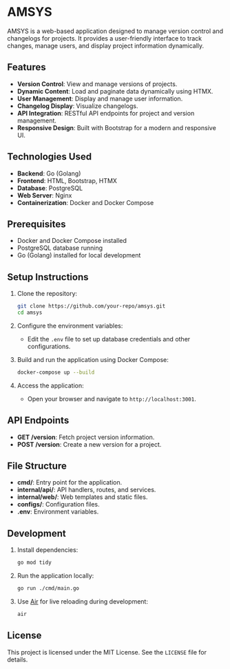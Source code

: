 # AMSYS

AMSYS is a web-based application designed to manage version control and changelogs for projects. It provides a user-friendly interface to track changes, manage users, and display project information dynamically.

## Features

- **Version Control**: View and manage versions of projects.
- **Dynamic Content**: Load and paginate data dynamically using HTMX.
- **User Management**: Display and manage user information.
- **Changelog Display**: Visualize changelogs.
- **API Integration**: RESTful API endpoints for project and version management.
- **Responsive Design**: Built with Bootstrap for a modern and responsive UI.

## Technologies Used

- **Backend**: Go (Golang)
- **Frontend**: HTML, Bootstrap, HTMX
- **Database**: PostgreSQL
- **Web Server**: Nginx
- **Containerization**: Docker and Docker Compose

## Prerequisites

- Docker and Docker Compose installed
- PostgreSQL database running
- Go (Golang) installed for local development

## Setup Instructions

1. Clone the repository:
   ```bash
   git clone https://github.com/your-repo/amsys.git
   cd amsys
   ```

2. Configure the environment variables:
   - Edit the `.env` file to set up database credentials and other configurations.

3. Build and run the application using Docker Compose:
   ```bash
   docker-compose up --build
   ```

4. Access the application:
   - Open your browser and navigate to `http://localhost:3001`.

## API Endpoints

- **GET /version**: Fetch project version information.
- **POST /version**: Create a new version for a project.

## File Structure

- **cmd/**: Entry point for the application.
- **internal/api/**: API handlers, routes, and services.
- **internal/web/**: Web templates and static files.
- **configs/**: Configuration files.
- **.env**: Environment variables.

## Development

1. Install dependencies:
   ```bash
   go mod tidy
   ```

2. Run the application locally:
   ```bash
   go run ./cmd/main.go
   ```

3. Use [Air](https://github.com/cosmtrek/air) for live reloading during development:
   ```bash
   air
   ```

## License

This project is licensed under the MIT License. See the `LICENSE` file for details.
